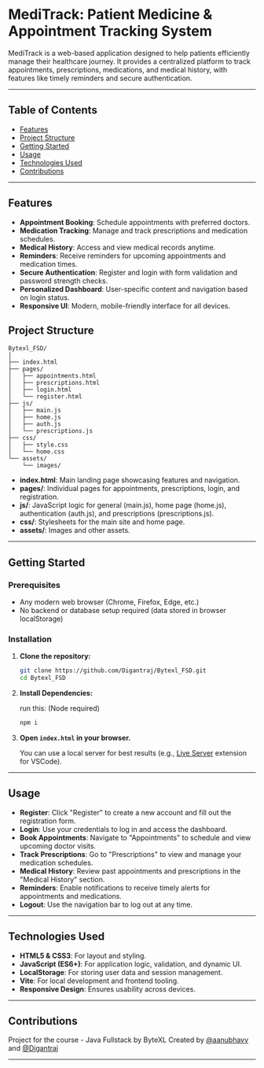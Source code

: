 # MediTrack: Patient Medicine & Appointment Tracking System

MediTrack is a web-based application designed to help patients efficiently manage their healthcare journey. It provides a centralized platform to track appointments, prescriptions, medications, and medical history, with features like timely reminders and secure authentication.

---

## Table of Contents

- [Features](#features)
- [Project Structure](#project-structure)
- [Getting Started](#getting-started)
- [Usage](#usage)
- [Technologies Used](#technologies-used)
- [Contributions](#contributions)

---

## Features

- **Appointment Booking**: Schedule appointments with preferred doctors.
- **Medication Tracking**: Manage and track prescriptions and medication schedules.
- **Medical History**: Access and view medical records anytime.
- **Reminders**: Receive reminders for upcoming appointments and medication times.
- **Secure Authentication**: Register and login with form validation and password strength checks.
- **Personalized Dashboard**: User-specific content and navigation based on login status.
- **Responsive UI**: Modern, mobile-friendly interface for all devices.

## Project Structure

```
Bytexl_FSD/
│
├── index.html
├── pages/
│   ├── appointments.html
│   ├── prescriptions.html
│   ├── login.html
│   └── register.html
├── js/
│   ├── main.js
│   ├── home.js
│   ├── auth.js
│   └── prescriptions.js
├── css/
│   ├── style.css
│   └── home.css
└── assets/
    └── images/
```

- **index.html**: Main landing page showcasing features and navigation.
- **pages/**: Individual pages for appointments, prescriptions, login, and registration.
- **js/**: JavaScript logic for general (main.js), home page (home.js), authentication (auth.js), and prescriptions (prescriptions.js).
- **css/**: Stylesheets for the main site and home page.
- **assets/**: Images and other assets.

---

## Getting Started

### Prerequisites

- Any modern web browser (Chrome, Firefox, Edge, etc.)
- No backend or database setup required (data stored in browser localStorage)

### Installation

1. **Clone the repository:**
   ```bash
   git clone https://github.com/Digantraj/Bytexl_FSD.git
   cd Bytexl_FSD
   ```
2. **Install Dependencies:**
   
   run this: (Node required)
   ```bash
   npm i
   ```  
5. **Open `index.html` in your browser.**

   You can use a local server for best results (e.g., [Live Server](https://marketplace.visualstudio.com/items?itemName=ritwickdey.LiveServer) extension for VSCode).

---

## Usage

- **Register**: Click "Register" to create a new account and fill out the registration form.
- **Login**: Use your credentials to log in and access the dashboard.
- **Book Appointments**: Navigate to "Appointments" to schedule and view upcoming doctor visits.
- **Track Prescriptions**: Go to "Prescriptions" to view and manage your medication schedules.
- **Medical History**: Review past appointments and prescriptions in the "Medical History" section.
- **Reminders**: Enable notifications to receive timely alerts for appointments and medications.
- **Logout**: Use the navigation bar to log out at any time.

---

## Technologies Used

- **HTML5 & CSS3**: For layout and styling.
- **JavaScript (ES6+)**: For application logic, validation, and dynamic UI.
- **LocalStorage**: For storing user data and session management.
- **Vite**: For local development and frontend tooling.
- **Responsive Design**: Ensures usability across devices.

---

## Contributions

Project for the course - Java Fullstack by ByteXL
Created by  [@aanubhavv](https://github.com/aanubhavv) and [@Digantraj](https://github.com/Digantraj)

---
